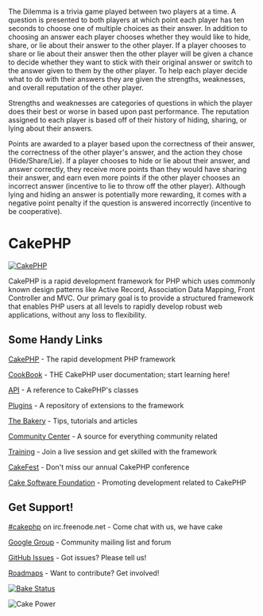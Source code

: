 <p>
The Dilemma is a trivia game played between two players at a time. 
A question is presented to both players at which point each player has ten seconds to 
choose one of multiple choices as their answer. In addition to choosing an answer each 
player chooses whether they would like to hide, share, or lie about their answer to the 
other player. If a player chooses to share or lie about their answer then the other player 
will be given a chance to decide whether they want to stick with their original answer or 
switch to the answer given to them by the other player. To help each player decide what to do 
with their answers they are given the strengths, weaknesses, and overall reputation of the other 
player.
</p>

<p>
Strengths and weaknesses are categories of questions in which the player does their best or 
worse in based upon past performance. The reputation assigned to each player is based off of 
their history of hiding, sharing, or lying about their answers.
</p>

<p>
Points are awarded to a player based upon the correctness of their answer, the correctness of 
the other player's answer, and the action they chose (Hide/Share/Lie). If a player chooses to 
hide or lie about their answer, and answer correctly, they receive more points than they would 
have sharing their answer, and earn even more points if the other player chooses an incorrect 
answer (incentive to lie to throw off the other player). Although lying and hiding an answer is 
potentially more rewarding, it comes with a negative point penalty if the question is answered 
incorrectly (incentive to be cooperative).
</p>

CakePHP
=======

[![CakePHP](http://cakephp.org/img/cake-logo.png)](http://www.cakephp.org)

CakePHP is a rapid development framework for PHP which uses commonly known design patterns like Active Record, Association Data Mapping, Front Controller and MVC.
Our primary goal is to provide a structured framework that enables PHP users at all levels to rapidly develop robust web applications, without any loss to flexibility.

Some Handy Links
----------------

[CakePHP](http://www.cakephp.org) - The rapid development PHP framework

[CookBook](http://book.cakephp.org) - THE CakePHP user documentation; start learning here!

[API](http://api.cakephp.org) - A reference to CakePHP's classes

[Plugins](http://plugins.cakephp.org/) - A repository of extensions to the framework

[The Bakery](http://bakery.cakephp.org) - Tips, tutorials and articles

[Community Center](http://community.cakephp.org) - A source for everything community related

[Training](http://training.cakephp.org) - Join a live session and get skilled with the framework

[CakeFest](http://cakefest.org) - Don't miss our annual CakePHP conference

[Cake Software Foundation](http://cakefoundation.org) - Promoting development related to CakePHP

Get Support!
------------

[#cakephp](http://webchat.freenode.net/?channels=#cakephp) on irc.freenode.net - Come chat with us, we have cake

[Google Group](https://groups.google.com/group/cake-php) - Community mailing list and forum

[GitHub Issues](https://github.com/cakephp/cakephp/issues) - Got issues? Please tell us!

[Roadmaps](https://github.com/cakephp/cakephp/wiki#roadmaps) - Want to contribute? Get involved!

[![Bake Status](https://secure.travis-ci.org/cakephp/cakephp.png?branch=master)](http://travis-ci.org/cakephp/cakephp)

![Cake Power](https://raw.github.com/cakephp/cakephp/master/lib/Cake/Console/Templates/skel/webroot/img/cake.power.gif)
